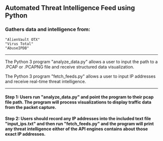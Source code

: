 ## Automated Threat Intelligence Feed using Python

### Gathers data and intelligence from:
    "AlienVault OTX"
    "Virus Total"
    "AbuseIPDB"

---

The Python 3 program "analyze_data.py" allows a user to input the path to a .PCAP or .PCAPNG file and receive structured data visualization.

The Python 3 program "fetch_feeds.py" allows a user to input IP addresses and receive real-time threat intelligence.  

---
####  Step 1: Users run "analyze_data.py" and point the program to their pcap file path.  The program will process visualizations to display traffic data from the packet capture.
####  Step 2: Users should record any IP addresses into the included text file "input_ips.txt" and then run "fetch_feeds.py" and the program will print any threat intelligence either of the API engines contains about those exact IP addresses.


